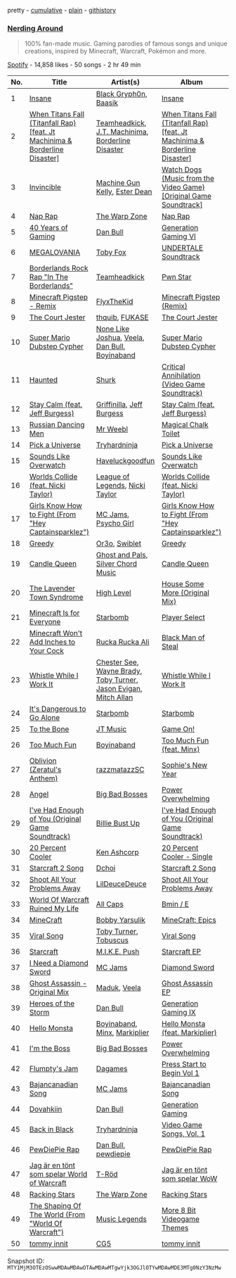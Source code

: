 pretty - [cumulative](/playlists/cumulative/37i9dQZF1DX3YGn6btf5lC.md) - [plain](/playlists/plain/37i9dQZF1DX3YGn6btf5lC) - [githistory](https://github.githistory.xyz/mackorone/spotify-playlist-archive/blob/main/playlists/plain/37i9dQZF1DX3YGn6btf5lC)

### [Nerding Around](https://open.spotify.com/playlist/37i9dQZF1DX3YGn6btf5lC)

> 100% fan\-made music\. Gaming parodies of famous songs and unique creations, inspired by Minecraft, Warcraft, Pokémon and more.

[Spotify](https://open.spotify.com/user/spotify) - 14,858 likes - 50 songs - 2 hr 49 min

| No. | Title | Artist(s) | Album | Length |
|---|---|---|---|---|
| 1 | [Insane](https://open.spotify.com/track/5flerg6aEao2VayZezVlgu) | [Black Gryph0n](https://open.spotify.com/artist/4ET82ZtSfAK4utfjDauImD), [Baasik](https://open.spotify.com/artist/3bSyv1vO8ye6PKyWcJeVbI) | [Insane](https://open.spotify.com/album/3o5Dz1PLFlYXplnsp5zZxh) | 2:39 |
| 2 | [When Titans Fall \(Titanfall Rap\) \[feat\. Jt Machinima & Borderline Disaster\]](https://open.spotify.com/track/0gIZ3ra2a6SbMfkKlyEGr3) | [Teamheadkick](https://open.spotify.com/artist/3CBAfv5IxPSyPNilBTX4tP), [J.T\. Machinima](https://open.spotify.com/artist/6mlkT5pqlThES4htEAsPrw), [Borderline Disaster](https://open.spotify.com/artist/2jDWYFHDcGyQz5Ma53fzsI) | [When Titans Fall \(Titanfall Rap\) \[feat\. Jt Machinima & Borderline Disaster\]](https://open.spotify.com/album/4Qc9sDFr7Ce2XDySKk8fIK) | 4:14 |
| 3 | [Invincible](https://open.spotify.com/track/4pw83J8CjgZvXvydMOvj0x) | [Machine Gun Kelly](https://open.spotify.com/artist/6TIYQ3jFPwQSRmorSezPxX), [Ester Dean](https://open.spotify.com/artist/0v2Y5jwtcv8LiWNTRls1KM) | [Watch Dogs \(Music from the Video Game\) \[Original Game Soundtrack\]](https://open.spotify.com/album/1D622TWd7hvxVZicNjVLjl) | 3:06 |
| 4 | [Nap Rap](https://open.spotify.com/track/4m1RtpjJpwBOcRD2PJWH38) | [The Warp Zone](https://open.spotify.com/artist/4X7MdTGrtZYViAOn7AKNYY) | [Nap Rap](https://open.spotify.com/album/2guqiCXX9fdfj4gaXvNqoH) | 3:26 |
| 5 | [40 Years of Gaming](https://open.spotify.com/track/1ns3STBPKdYQmtoD8Vt9JE) | [Dan Bull](https://open.spotify.com/artist/17BmVePNxhzlRGKc85xYsd) | [Generation Gaming VI](https://open.spotify.com/album/7Cjd3XZqXHmRxZpPQw4MW4) | 3:26 |
| 6 | [MEGALOVANIA](https://open.spotify.com/track/1J03Vp93ybKIxfzYI4YJtL) | [Toby Fox](https://open.spotify.com/artist/57DlMWmbVIf2ssJ8QBpBau) | [UNDERTALE Soundtrack](https://open.spotify.com/album/2M2Ae2SvZe3fmzUtlVOV5Z) | 2:36 |
| 7 | [Borderlands Rock Rap "In The Borderlands"](https://open.spotify.com/track/0fp1PyzIVdjFqd0fmbLdXD) | [Teamheadkick](https://open.spotify.com/artist/3CBAfv5IxPSyPNilBTX4tP) | [Pwn Star](https://open.spotify.com/album/6qDBfy33RllgJSK41Hcokf) | 3:58 |
| 8 | [Minecraft Pigstep \- Remix](https://open.spotify.com/track/2rUHJ1o9qj44fR0vTugDAx) | [FlyxTheKid](https://open.spotify.com/artist/5xKVOc3OIhyBDsw2rYpN3R) | [Minecraft Pigstep \(Remix\)](https://open.spotify.com/album/0khRUZ8VaLXc3L2dJRP7gu) | 2:37 |
| 9 | [The Court Jester](https://open.spotify.com/track/1zFqm5q86Rj1ibrhUtHU3b) | [thquib](https://open.spotify.com/artist/4GPqq6X7U4krVNpLUg4PTm), [FUKASE](https://open.spotify.com/artist/5J5kYDxQCfRlGxHLBqxpvL) | [The Court Jester](https://open.spotify.com/album/5eRQ7EBtvz6IjRIbLQ3nRU) | 5:44 |
| 10 | [Super Mario Dubstep Cypher](https://open.spotify.com/track/0J3fVHDihvprG9RmhD7Tmd) | [None Like Joshua](https://open.spotify.com/artist/13rNJ8sWbjGYIUjqtHZvL2), [Veela](https://open.spotify.com/artist/3CiuuHKIxxJPoNRvF94GtR), [Dan Bull](https://open.spotify.com/artist/17BmVePNxhzlRGKc85xYsd), [Boyinaband](https://open.spotify.com/artist/7kfzadZaOgR90Tp8OYH5gM) | [Super Mario Dubstep Cypher](https://open.spotify.com/album/5oIEVH8ItHCdL2QwAsXmXV) | 5:23 |
| 11 | [Haunted](https://open.spotify.com/track/5cAJvpeNKLZCORVU6RHLA0) | [Shurk](https://open.spotify.com/artist/0NDgB30D7P2gt1qCS2qfIx) | [Critical Annihilation \(Video Game Soundtrack\)](https://open.spotify.com/album/53Mqe1enzy5m4wCae2x22T) | 3:18 |
| 12 | [Stay Calm \(feat\. Jeff Burgess\)](https://open.spotify.com/track/1uEirYIgTtCnojbufoer37) | [Griffinilla](https://open.spotify.com/artist/4YbLu4l7vHlJPD9yGjCkRu), [Jeff Burgess](https://open.spotify.com/artist/1XXSgks7W3pnb8CxGUS51v) | [Stay Calm \(feat\. Jeff Burgess\)](https://open.spotify.com/album/6fnqa31bmeRYL7AzOnpXob) | 3:01 |
| 13 | [Russian Dancing Men](https://open.spotify.com/track/2vUjo3903fUHjpn3JtGqYS) | [Mr Weebl](https://open.spotify.com/artist/5byiTcED6BRjdAYn49iOlR) | [Magical Chalk Toilet](https://open.spotify.com/album/5XGgP9CL4UTYF4Mww5M3K8) | 1:45 |
| 14 | [Pick a Universe](https://open.spotify.com/track/3zQmNtLyKjzRL8LqaCFEYH) | [Tryhardninja](https://open.spotify.com/artist/0B7Y5KDNScTBzeN7DY74YG) | [Pick a Universe](https://open.spotify.com/album/3x5JjPSXYOMixquAnUWsNl) | 3:23 |
| 15 | [Sounds Like Overwatch](https://open.spotify.com/track/6ViQlyaZoA3JsNnQX88Gd0) | [Haveluckgoodfun](https://open.spotify.com/artist/5J6tjalKJEVhffrLBdceMG) | [Sounds Like Overwatch](https://open.spotify.com/album/3Es9v9h5Bmy7Xng870q69k) | 2:20 |
| 16 | [Worlds Collide \(feat\. Nicki Taylor\)](https://open.spotify.com/track/17hcFa5JZWpaSJ36Bi3nTw) | [League of Legends](https://open.spotify.com/artist/47mIJdHORyRerp4os813jD), [Nicki Taylor](https://open.spotify.com/artist/40eCNuH12cyxEcIVObqFrG) | [Worlds Collide \(feat\. Nicki Taylor\)](https://open.spotify.com/album/3YwvcAfyTcuDRF5UFglLaH) | 3:36 |
| 17 | [Girls Know How to Fight \(From "Hey Captainsparklez"\)](https://open.spotify.com/track/6HdFvEIEMOzqFEgVYIlN3P) | [MC Jams](https://open.spotify.com/artist/6wgy3yMfEYw0vdth7sKPhU), [Psycho Girl](https://open.spotify.com/artist/0hg56eqhrF7sN4uL76oT4p) | [Girls Know How to Fight \(From "Hey Captainsparklez"\)](https://open.spotify.com/album/2XGBFIZ9pbzcxFHH0PCsGO) | 3:17 |
| 18 | [Greedy](https://open.spotify.com/track/71KaNgCTNC2J5foUoO06wF) | [Or3o](https://open.spotify.com/artist/3Tqz477C42DxC4UT7rk3yx), [Swiblet](https://open.spotify.com/artist/49BDJl2S6var6tjqa4qRrx) | [Greedy](https://open.spotify.com/album/7E09lH3Vwp5VSt68jpifJ2) | 3:06 |
| 19 | [Candle Queen](https://open.spotify.com/track/63PoQFqCBMlCUDBUtUiXRZ) | [Ghost and Pals](https://open.spotify.com/artist/3Avni6DLpoxtanND8mG5t8), [Silver Chord Music](https://open.spotify.com/artist/7tNVcA7VUp5sOYQ9VYgyin) | [Candle Queen](https://open.spotify.com/album/4KKDG7iIWtyzpZ7SYhos3E) | 2:33 |
| 20 | [The Lavender Town Syndrome](https://open.spotify.com/track/2gWcH0VRwo07kT8Y6FnA7x) | [High Level](https://open.spotify.com/artist/4KvRH69whFDlnlkk39c1Hh) | [House Some More \(Original Mix\)](https://open.spotify.com/album/4nmqnUqMVEFxlIDXRA3H52) | 5:57 |
| 21 | [Minecraft Is for Everyone](https://open.spotify.com/track/6G7uJucxlyI24RNcwjeZlA) | [Starbomb](https://open.spotify.com/artist/1DLBs2535MM32RYqirYYY4) | [Player Select](https://open.spotify.com/album/6txlZq68LdhDwidkUBFrRp) | 2:04 |
| 22 | [Minecraft Won't Add Inches to Your Cock](https://open.spotify.com/track/40a9Fv8yyUPH8xEyAUfNRo) | [Rucka Rucka Ali](https://open.spotify.com/artist/77avA3qzF6itxvXlb2mmNy) | [Black Man of Steal](https://open.spotify.com/album/6HHbKC9Pi4lWqY3ddRd6k9) | 3:08 |
| 23 | [Whistle While I Work It](https://open.spotify.com/track/2u3FkqjDD3yexZhbAq43cI) | [Chester See](https://open.spotify.com/artist/2iTiSaR023IikZDaOfEIRR), [Wayne Brady](https://open.spotify.com/artist/1wLJTOL6Mz0AOni5EcH4v3), [Toby Turner](https://open.spotify.com/artist/6uwKFlZFf71RsICMeiRuEy), [Jason Evigan](https://open.spotify.com/artist/1aZENDSuD4XXPlue0RJwSj), [Mitch Allan](https://open.spotify.com/artist/4FyVOf6dKtcx6tIXdxqOMB) | [Whistle While I Work It](https://open.spotify.com/album/2XnGJqLCNxv31x3UjHh2HY) | 4:06 |
| 24 | [It's Dangerous to Go Alone](https://open.spotify.com/track/5m9czFpeSzeSaw2kA6o9dW) | [Starbomb](https://open.spotify.com/artist/1DLBs2535MM32RYqirYYY4) | [Starbomb](https://open.spotify.com/album/14N06uP4jozH8azjKvvgAZ) | 2:41 |
| 25 | [To the Bone](https://open.spotify.com/track/6A1otOgRcNpIs0eta8D4tb) | [JT Music](https://open.spotify.com/artist/5qvrAlKjc0Sqrqz6v2wBGk) | [Game On!](https://open.spotify.com/album/6SpxyDfoqxLUuvd5jiyAZx) | 4:53 |
| 26 | [Too Much Fun](https://open.spotify.com/track/1cILn8DmDvqYyIxauPOWyM) | [Boyinaband](https://open.spotify.com/artist/7kfzadZaOgR90Tp8OYH5gM) | [Too Much Fun \(feat\. Minx\)](https://open.spotify.com/album/33pt1q1RWXtpjyJVkaklvR) | 3:05 |
| 27 | [Oblivion \(Zeratul's Anthem\)](https://open.spotify.com/track/0JPz0TG2OqnAtFN5EKbEP0) | [razzmatazzSC](https://open.spotify.com/artist/0CqUWmuisajRaQpQjV6Ivp) | [Sophie's New Year](https://open.spotify.com/album/4looWwSKUVBFchwAFOkr9M) | 4:18 |
| 28 | [Angel](https://open.spotify.com/track/4FYYh4qbUQ1DyISi0grkAM) | [Big Bad Bosses](https://open.spotify.com/artist/59QILJMrgLz4d4PJLIq8jn) | [Power Overwhelming](https://open.spotify.com/album/4OAHglzphWtNgkOiRHtEbE) | 3:40 |
| 29 | [I've Had Enough of You \(Original Game Soundtrack\)](https://open.spotify.com/track/5ZgRutE3ZxDJXYM1uSpz3W) | [Billie Bust Up](https://open.spotify.com/artist/3HZZR57W6HRourgPcpul3B) | [I've Had Enough of You \(Original Game Soundtrack\)](https://open.spotify.com/album/02ZBPUC7FISxwnDU81gePZ) | 3:19 |
| 30 | [20 Percent Cooler](https://open.spotify.com/track/1DFnEeH1a4zUh4pIRzopEF) | [Ken Ashcorp](https://open.spotify.com/artist/1x2YcZB1QpRZB3HT9gdUCQ) | [20 Percent Cooler \- Single](https://open.spotify.com/album/0iIFFIydL6qKU5iTAFdoBT) | 3:12 |
| 31 | [Starcraft 2 Song](https://open.spotify.com/track/0jtQd7LMgtt0qvuOgcXSjU) | [Dchoi](https://open.spotify.com/artist/331X0tbsNLFq8ODgb5k4eo) | [Starcraft 2 Song](https://open.spotify.com/album/5hJSjCBLslRPoj2uM3cnaz) | 2:34 |
| 32 | [Shoot All Your Problems Away](https://open.spotify.com/track/4fKJto6091sRgGHQ3uJL0h) | [LilDeuceDeuce](https://open.spotify.com/artist/4Eon8wJtGHP3JNL7lB8Qml) | [Shoot All Your Problems Away](https://open.spotify.com/album/19n956ZRLzc0hmM9rUgHTi) | 2:36 |
| 33 | [World Of Warcraft Ruined My Life](https://open.spotify.com/track/5IKMn8l4rextVpvyWtVAb7) | [All Caps](https://open.spotify.com/artist/0I8db6d4O0qwnAhUeqoxQO) | [Bmin / E](https://open.spotify.com/album/6TB4UYNVhF7BUxroN2gxD3) | 3:55 |
| 34 | [MineCraft](https://open.spotify.com/track/4wMtBUXd3tHMyUg3WY04N9) | [Bobby Yarsulik](https://open.spotify.com/artist/2AcaLaivY9F5M4fHQjAXNO) | [MineCraft: Epics](https://open.spotify.com/album/1tQQKAd4Z44k1iFqaYRBwS) | 4:24 |
| 35 | [Viral Song](https://open.spotify.com/track/5hiXiMHQbgzt3kfxAm0jnT) | [Toby Turner](https://open.spotify.com/artist/6uwKFlZFf71RsICMeiRuEy), [Tobuscus](https://open.spotify.com/artist/5rWd0mqWfC06fk315a6Igq) | [Viral Song](https://open.spotify.com/album/4eVlDMZ5P7NK988CVBioZp) | 2:44 |
| 36 | [Starcraft](https://open.spotify.com/track/4LHqpy3K9LCVUb9cAPL5Ax) | [M.I.K.E\. Push](https://open.spotify.com/artist/1FLWivyoqKrhsxokChtUnI) | [Starcraft EP](https://open.spotify.com/album/4xRkgBb2S0PYF3MraorFSk) | 6:09 |
| 37 | [I Need a Diamond Sword](https://open.spotify.com/track/6InvIEQLsByO4HG6RvA68w) | [MC Jams](https://open.spotify.com/artist/6wgy3yMfEYw0vdth7sKPhU) | [Diamond Sword](https://open.spotify.com/album/4lQcbG4Ukk8VhXslRuVrXw) | 2:31 |
| 38 | [Ghost Assassin \- Original Mix](https://open.spotify.com/track/3VPBqHUd17ZvEgabW9ZOUU) | [Maduk](https://open.spotify.com/artist/6TaaqqCMRMSpvNHClfnbEL), [Veela](https://open.spotify.com/artist/3CiuuHKIxxJPoNRvF94GtR) | [Ghost Assassin EP](https://open.spotify.com/album/3NmmUnjNr6G7wuBWSn0zKw) | 3:41 |
| 39 | [Heroes of the Storm](https://open.spotify.com/track/6MqU4Ie5UUK5Ivoag5D9AQ) | [Dan Bull](https://open.spotify.com/artist/17BmVePNxhzlRGKc85xYsd) | [Generation Gaming IX](https://open.spotify.com/album/5r9FcEwJXa7cyE1wT5jmOL) | 2:54 |
| 40 | [Hello Monsta](https://open.spotify.com/track/1x35Tv1ehwYZGOtDhRWZtz) | [Boyinaband](https://open.spotify.com/artist/7kfzadZaOgR90Tp8OYH5gM), [Minx](https://open.spotify.com/artist/3iDI7opwX2Uv6vIteWCUFi), [Markiplier](https://open.spotify.com/artist/65BxFegOKWTiwG3DGCckef) | [Hello Monsta \(feat\. Markiplier\)](https://open.spotify.com/album/2JmfuaGhVPannlFkSWGj9Q) | 2:26 |
| 41 | [I'm the Boss](https://open.spotify.com/track/4Zdp8jmzvJBTHNhUg3OW7b) | [Big Bad Bosses](https://open.spotify.com/artist/59QILJMrgLz4d4PJLIq8jn) | [Power Overwhelming](https://open.spotify.com/album/4OAHglzphWtNgkOiRHtEbE) | 4:22 |
| 42 | [Flumpty's Jam](https://open.spotify.com/track/384UF2cRwgnkZWTBL7qJNF) | [Dagames](https://open.spotify.com/artist/6O2VM2aM7KwyDIJ4VvAbYx) | [Press Start to Begin Vol 1](https://open.spotify.com/album/070sM59x61Vl0XhM63RZz8) | 3:42 |
| 43 | [Bajancanadian Song](https://open.spotify.com/track/6bjljrd6dICc3cvZGGEbCj) | [MC Jams](https://open.spotify.com/artist/6wgy3yMfEYw0vdth7sKPhU) | [Bajancanadian Song](https://open.spotify.com/album/2oaS0HbNXQlVOlVyRqbUm3) | 3:11 |
| 44 | [Dovahkiin](https://open.spotify.com/track/3TGzYWUYVNnMb6SVe2DXfN) | [Dan Bull](https://open.spotify.com/artist/17BmVePNxhzlRGKc85xYsd) | [Generation Gaming](https://open.spotify.com/album/3HfOUjKuJjXobVnBYPsOZP) | 1:25 |
| 45 | [Back in Black](https://open.spotify.com/track/06VeVP9K5PIGOwsXV9VBbV) | [Tryhardninja](https://open.spotify.com/artist/0B7Y5KDNScTBzeN7DY74YG) | [Video Game Songs, Vol\. 1](https://open.spotify.com/album/4TQ0wWEL3SNrKHj6ihlgYE) | 3:09 |
| 46 | [PewDiePie Rap](https://open.spotify.com/track/4TTVKYjZnUTn2tvZ6lEyYt) | [Dan Bull](https://open.spotify.com/artist/17BmVePNxhzlRGKc85xYsd), [pewdiepie](https://open.spotify.com/artist/1JOdUvDAzNy3L37rZ4Nigr) | [PewDiePie Rap](https://open.spotify.com/album/35JcMlFLd2WkgC1MXDtVHt) | 2:56 |
| 47 | [Jag är en tönt som spelar World of Warcraft](https://open.spotify.com/track/1oaMPZsWn1qU1HaZfwY0HA) | [T\-Röd](https://open.spotify.com/artist/27BYTvHh3s1oA2kC3OJfMq) | [Jag är en tönt som spelar WoW](https://open.spotify.com/album/7keNeXbtP5ePohSvhgZmKy) | 3:24 |
| 48 | [Racking Stars](https://open.spotify.com/track/36XdPoSFhyhevZH79mCbnE) | [The Warp Zone](https://open.spotify.com/artist/4X7MdTGrtZYViAOn7AKNYY) | [Racking Stars](https://open.spotify.com/album/6G1T6z0bbGZKm66qCcrPsl) | 3:51 |
| 49 | [The Shaping Of The World \(From "World Of Warcraft"\)](https://open.spotify.com/track/0kC96JkViOlYEr2G3dEz2l) | [Music Legends](https://open.spotify.com/artist/0cf25EACpDMSXZam6GgQe5) | [More 8 Bit Videogame Themes](https://open.spotify.com/album/5Lhwx4UWWTb4oGE3t0hELZ) | 2:18 |
| 50 | [tommy innit](https://open.spotify.com/track/57Cmwk9oZjTrFVrkBCmexZ) | [CG5](https://open.spotify.com/artist/3YJDqtTSjydvUpTvU1fJ6O) | [tommy innit](https://open.spotify.com/album/6yYoskP7PW5awOnIcOwAaX) | 3:01 |

Snapshot ID: `MTY1MjM3OTEzOSwwMDAwMDAwOTAwMDAwMTgwYjk3OGJlOTYwMDAwMDE3MTg0NzY3NzMw`

